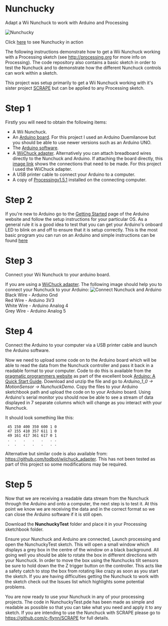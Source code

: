 Nunchucky
=========

Adapt a Wii Nunchuck to work with Arduino and Processing

![Nunchucky](https://dl.dropbox.com/u/29093681/Nunchucky.jpg)

Click [here](http://www.youtube.com/watch?v=Wz4LDeIwH18) to see Nunchucky in action

The following instructions demonstrate how to get a Wii Nunchuck working with a Processing sketch (see http://processing.org for more info on Processing).  The code repository also contains a basic sketch in order to test the Nunchuck and to demonstrate how the different Nunchuck controls can work within a sketch.

This project was setup primarily to get a Wii Nunchuck working with it's sister project [SCRAPE](https://github.com/c-flynn/SCRAPE) but can be applied to any Processing sketch.

Step 1
======
Firstly you will need to obtain the following items:  
* A Wii Nunchuck.  
* An [Arduino board](http://arduino.cc/en/Main/Products). For this project I used an Arduino Duemilanove but you should be able to use newer versions such as an Arduino UNO.  
* The [Arduino software](http://arduino.cc/en/Main/Software).  
* A [WiiChuck adapter](http://todbot.com/blog/2008/02/18/wiichuck-wii-nunchuck-adapter-available).  Alternatively you can attach breadboard wires directly to the Nunchuck and Arduino.  If attaching the board directly, this [image link](http://www.instructables.com/files/deriv/FOA/0I6U/GFRWRNI0/FOA0I6UGFRWRNI0.LARGE.jpg) shows the connections that need to be made.  For this project I used the WiiChuck adapter.  
* A USB printer cable to connect your Arduino to a computer.  
* A copy of [Processingv1.5.1](http://processing.org/download/) installed on the connecting computer.   

Step 2
======
If you're new to Arduino go to the [Getting Started](http://arduino.cc/en/Guide/HomePage) page of the Arduino website and follow the setup instructions for your particular OS.  As a general rule it is a good idea to test that you can get your Arduino's onboard LED to blink on and off to ensure that it is setup correctly.  This is the most basic program you can run on an Arduino and simple instructions can be found [here](http://arduino.cc/en/Tutorial/Blink)   

Step 3
======
Connect your Wii Nunchuck to your arduino board.

If you are using a [WiiChuck adapter](http://todbot.com/blog/2008/02/18/wiichuck-wii-nunchuck-adapter-available). The following image should help you to connect your Nunchuck to your Arduino:
![Connect Nunchuck and Arduino](https://dl.dropbox.com/u/29093681/connection.jpg)  
Black Wire - Arduino Gnd  
Red Wire - Arduino 3V3  
White Wire - Arduino Analog 4  
Grey Wire - Arduino Analog 5

Step 4
======
Connect the Arduino to your computer via a USB printer cable and launch the Arduino software.  

Now we need to upload some code on to the Arduino board which will be able to read the data from the Nunchuck controller and pass it back in a readable format to your computer.  Code to do this is available from the [pragmatic programmers website](http://pragprog.com/titles/msard/source_code) as part of the excellent book [Arduino: A Quick Start Guide](http://pragprog.com/book/msard/arduino).  Download and unzip the file and go to _Arduino_1_0 -> MotionSensor -> NunchuckDemo_. Copy the files to your Arduino sketchbook path and upload the code on to your Arduino board.  Using Arduino's serial monitor you should now be able to see a stream of data displayed in 7 separate columns which will change as you interact with your Nunchuck.

It should look something like this:  

     45 150 400 350 600 1 0   
     47 155 410 357 611 1 0   
     49 161 417 361 617 0 1   
     .  .   .   .   .   . .   
     .  .   .   .   .   . .   

Alternative but similar code is also available from: https://github.com/todbot/wiichuck_adapter.  This has not been tested as part of this project so some modifications may be required.

Step 5
======
Now that we are receiving a readable data stream from the Nunchuck through the Arduino and onto a computer, the next step is to test it.  At this point we know we are receiving the data and in the correct format so we can close the Arduino software if it is still open.  

Download the **NunchuckyTest** folder and place it in your Processing sketchbook folder.  

Ensure your Nunchuck and Arduino are connected, Launch processing and open the NunchuckyTest sketch.  This will open a small window which displays a grey box in the centre of the window on a black background.  All going well you should be able to rotate the box in different directions with your Nunchuck.  In order to move the box using the Nunchucks tilt sensors be sure to hold down the the Z trigger button on the controller.  This acts like a safety catch to stop the box from rotating like crazy as soon as you start the sketch.  If you are having difficulties getting the Nunchuck to work with the sketch check out the Issues list which highlights some potential problems.

You are now ready to use your Nunchuck in any of your processing projects.  The code in NunchuckyTest.pde has been made as simple and readable as possible so that you can take what you need and apply it to any sketch.  If you are intending to use the Nunchuck with SCRAPE please go to https://github.com/c-flynn/SCRAPE for full details.     

 
